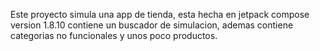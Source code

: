 Este proyecto simula una app de tienda, esta hecha en jetpack compose version 1.8.10
contiene un buscador de simulacion, ademas contiene categorias no funcionales y unos poco
productos.
